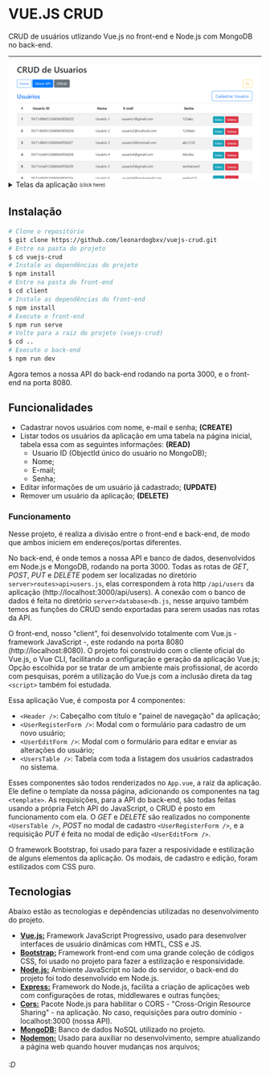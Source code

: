# VUE.JS CRUD

CRUD de usuários utlizando Vue.js no front-end e Node.js com MongoDB no back-end.

<hr>
<img src="./client/src/assets/homepage.png" />
<details>
  <summary>Telas da aplicação <sub><sup>(click here)</sup></sub></summary>
<pre>
<img src="./client/src/assets/modal_cadastro.png" />
<img src="./client/src/assets/modal_editar.png" />
</pre>
</details>

## Instalação

```bash
# Clone o repositório
$ git clone https://github.com/leonardogbxv/vuejs-crud.git
# Entre na pasta do projeto
$ cd vuejs-crud
# Instale as dependências do projeto
$ npm install
# Entre na pasta do front-end
$ cd client
# Instale as dependências do front-end
$ npm install
# Execute o front-end
$ npm run serve
# Volte para a raiz do projeto (vuejs-crud)
$ cd ..
# Execute o back-end
$ npm run dev
```

Agora temos a nossa API do back-end rodando na porta 3000, e o front-end na porta 8080.

## Funcionalidades

- Cadastrar novos usuários com nome, e-mail e senha; **(CREATE)**
- Listar todos os usuários da aplicação em uma tabela na página inicial, tabela essa com as seguintes informações: **(READ)**
  - Usuario ID (ObjectId único do usuário no MongoDB);
  - Nome;
  - E-mail;
  - Senha;
- Editar informações de um usuário já cadastrado; **(UPDATE)**
- Remover um usuário da aplicação; **(DELETE)**

### Funcionamento 

Nesse projeto, é realiza a divisão entre o front-end e back-end, de modo que ambos iniciem em endereços/portas diferentes.

No back-end, é onde temos a nossa API e banco de dados, desenvolvidos em Node.js e MongoDB, rodando na porta 3000. Todas as rotas de *GET*, *POST*, *PUT* e *DELETE* podem ser localizadas no diretório `server>routes>api>users.js`, elas correspondem à rota http `/api/users` da aplicação (http://localhost:3000/api/users). A conexão com o banco de dados é feita no diretório `server>database>db.js`, nesse arquivo também temos as funções do CRUD sendo exportadas para serem usadas nas rotas da API.

O front-end, nosso "client", foi desenvolvido totalmente com Vue.js - framework JavaScript -, este rodando na porta 8080 (http://localhost:8080). O projeto foi construído com o cliente oficial do Vue.js, o Vue CLI, facilitando a configuração e geração da aplicação Vue.js; Opção escolhida por se tratar de um ambiente mais profissional, de acordo com pesquisas, porém a utilização do Vue.js com a inclusão direta da tag `<script>` também foi estudada. 

Essa aplicação Vue, é composta por 4 componentes:

- `<Header />`: Cabeçalho com título e "painel de navegação" da aplicação;
- `<UserRegisterForm />`: Modal com o formulário para cadastro de um novo usuário;
- `<UserEditForm />`: Modal com o formulário para editar e enviar as alterações do usuário;
- `<UsersTable />`: Tabela com toda a listagem dos usuários cadastrados no sistema.

Esses componentes são todos renderizados no `App.vue`, a raiz da aplicação. Ele define o template da nossa página, adicionando os componentes na tag `<template>`.
As requisições, para a API do back-end, são todas feitas usando a própria Fetch API do JavaScript, o CRUD é posto em funcionamento com ela. O *GET* e *DELETE* são realizados no componente `<UsersTable />`, *POST* no modal de cadastro `<UserRegisterForm />`, e a requisição *PUT* é feita no modal de edição `<UserEditForm />`.

O framework Bootstrap, foi usado para fazer a resposividade e estilização de alguns elementos da aplicação. Os modais, de cadastro e edição, foram estilizados com CSS puro.

## Tecnologias

Abaixo estão as tecnologias e depêndencias utilizadas no desenvolvimento do projeto.

- [**Vue.js:**](https://vuejs.org/ "**Vue.js:**") Framework JavaScript Progressivo, usado para desenvolver interfaces de usuário dinâmicas com HMTL, CSS e JS.
- [**Bootstrap:**](https://getbootstrap.com/docs/4.5/getting-started/introduction/ "**Bootstrap:**") Framework front-end com uma grande coleção de códigos CSS, foi usado no projeto para fazer a estilização e responsividade.
- [**Node.js:**](https://nodejs.org/en/docs/ "**Node.js:**") Ambiente JavaScript no lado do servidor, o back-end do projeto foi todo desenvolvido em Node.js.
- [**Express:**](https://github.com/expressjs/express "**Express:**") Framework do Node.js, facilita a criação de aplicações web com configurações de rotas, middlewares e outras funções;
- [**Cors:**](https://www.npmjs.com/package/cors "**Cors:**") Pacote Node.js para habilitar o CORS - "Cross-Origin Resource Sharing" - na aplicação. No caso, requisições para outro domínio - localhost:3000 (nossa API).
- [**MongoDB:**](https://docs.mongodb.com/ "**MongoDB:**") Banco de dados NoSQL utilizado no projeto.
- [**Nodemon:**](https://github.com/remy/nodemon "**Nodemon:**") Usado para auxiliar no desenvolvimento, sempre atualizando a página web quando houver mudanças nos arquivos;

###### :D